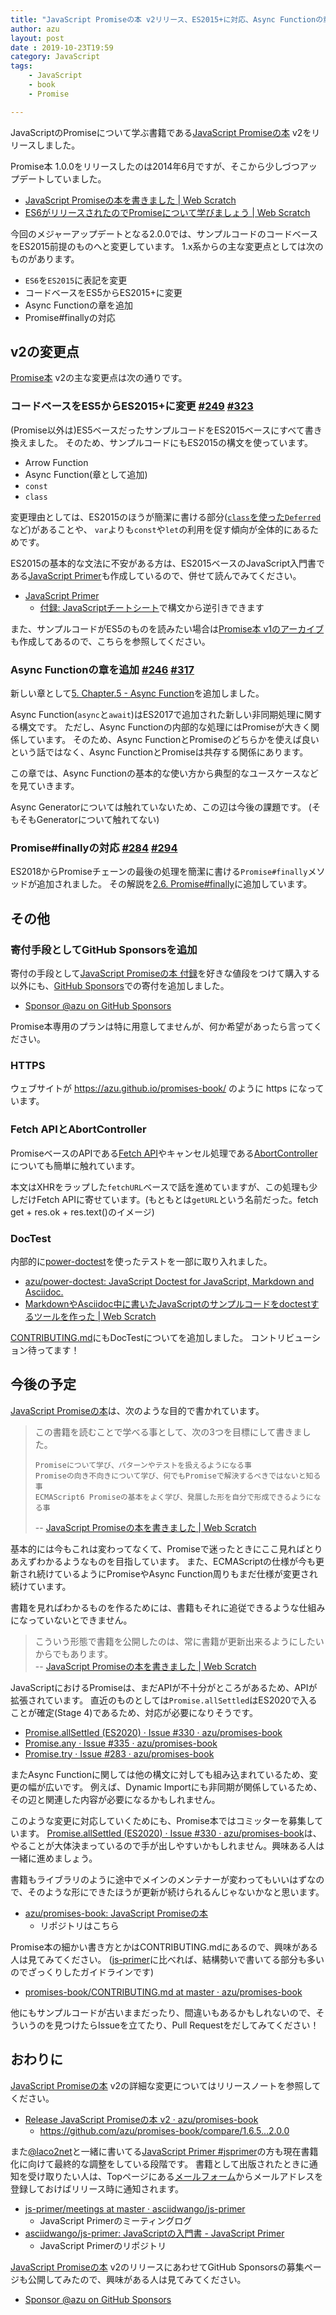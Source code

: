 ```yaml
---
title: "JavaScript Promiseの本 v2リリース、ES2015+に対応、Async Functionの章を追加"
author: azu
layout: post
date : 2019-10-23T19:59
category: JavaScript
tags:
    - JavaScript
    - book
    - Promise

---
```


JavaScriptのPromiseについて学ぶ書籍である[JavaScript Promiseの本](https://azu.github.io/promises-book/) v2をリリースしました。

Promise本 1.0.0をリリースしたのは2014年6月ですが、そこから少しづつアップデートしていました。

- [JavaScript Promiseの本を書きました | Web Scratch](https://efcl.info/2014/0623/res3943/)
- [ES6がリリースされたのでPromiseについて学びましょう | Web Scratch](https://efcl.info/2015/06/23/promises-book-v1.5/)

今回のメジャーアップデートとなる2.0.0では、サンプルコードのコードベースをES2015前提のものへと変更しています。
1.x系からの主な変更点としては次のものがあります。

- `ES6`を`ES2015`に表記を変更
- コードベースをES5からES2015+に変更
- Async Functionの章を追加
- Promise#finallyの対応

## v2の変更点

[Promise本](https://azu.github.io/promises-book/) v2の主な変更点は次の通りです。

### コードベースをES5からES2015+に変更 [#249](https://github.com/azu/promises-book/issues/249) [#323](https://github.com/azu/promises-book/issues/323)

(Promise以外は)ES5ベースだったサンプルコードをES2015ベースにすべて書き換えました。
そのため、サンプルコードにもES2015の構文を使っています。

- Arrow Function
- Async Function(章として追加)
- `const`
- `class`

変更理由としては、ES2015のほうが簡潔に書ける部分([`class`を使った`Deferred`](https://azu.github.io/promises-book/#deferred-and-promise)など)があることや、
`var`よりも`const`や`let`の利用を促す傾向が全体的にあるためです。

ES2015の基本的な文法に不安がある方は、ES2015ベースのJavaScript入門書である[JavaScript Primer](https://jsprimer.net/)も作成しているので、併せて読んでみてください。

- [JavaScript Primer](https://jsprimer.net/)
    - [付録: JavaScriptチートシート](https://jsprimer.net/cheetsheet/)で構文から逆引きできます

また、サンプルコードがES5のものを読みたい場合は[Promise本 v1のアーカイブ](https://azu.github.io/promises-book/archives/v1/)も作成してあるので、こちらを参照してください。

### Async Functionの章を追加 [#246](https://github.com/azu/promises-book/issues/246) [#317](https://github.com/azu/promises-book/issues/317)

新しい章として[5. Chapter.5 - Async Function](https://azu.github.io/promises-book/#chapter5-async-function)を追加しました。

Async Function(`async`と`await`)はES2017で追加された新しい非同期処理に関する構文です。
ただし、Async Functionの内部的な処理にはPromiseが大きく関係しています。
そのため、Async FunctionとPromiseのどちらかを使えば良いという話ではなく、Async FunctionとPromiseは共存する関係にあります。

この章では、Async Functionの基本的な使い方から典型的なユースケースなどを見ていきます。

Async Generatorについては触れていないため、この辺は今後の課題です。
(そもそもGeneratorについて触れてない)

### Promise#finallyの対応 [#284](https://github.com/azu/promises-book/issues/284) [#294](https://github.com/azu/promises-book/issues/294)

ES2018からPromiseチェーンの最後の処理を簡潔に書ける`Promise#finally`メソッドが追加されました。
その解説を[2.6. Promise#finally](https://azu.github.io/promises-book/#ch2-promise-finally)に追加しています。

## その他

### 寄付手段としてGitHub Sponsorsを追加

寄付の手段として[JavaScript Promiseの本 付録](https://gumroad.com/l/javascript-promise)を好きな値段をつけて購入する以外にも、[GitHub Sponsors](https://github.com/sponsors/azu)での寄付を追加しました。

- [Sponsor @azu on GitHub Sponsors](https://github.com/sponsors/azu)

Promise本専用のプランは特に用意してませんが、何か希望があったら言ってください。

### HTTPS

ウェブサイトが <https://azu.github.io/promises-book/> のように https になっています。

### Fetch APIとAbortController

PromiseベースのAPIである[Fetch API](https://developer.mozilla.org/ja/docs/Web/API/Fetch_API)やキャンセル処理である[AbortController](https://developer.mozilla.org/en-US/docs/Web/API/AbortController)についても簡単に触れています。

本文はXHRをラップした`fetchURL`ベースで話を進めていますが、この処理も少しだけFetch APIに寄せています。(もともとは`getURL`という名前だった。fetch get + res.ok + res.text()のイメージ)

### DocTest

内部的に[power-doctest](https://github.com/azu/power-doctest)を使ったテストを一部に取り入れました。

- [azu/power-doctest: JavaScript Doctest for JavaScript, Markdown and Asciidoc.](https://github.com/azu/power-doctest)
- [MarkdownやAsciidoc中に書いたJavaScriptのサンプルコードをdoctestするツールを作った | Web Scratch](https://efcl.info/2019/09/02/power-doctest-markdown-asciidoc/)

[CONTRIBUTING.md](https://github.com/azu/promises-book/blob/master/CONTRIBUTING.md#doctest)にもDocTestについてを追加しました。
コントリビューション待ってます！

## 今後の予定

[JavaScript Promiseの本](https://azu.github.io/promises-book/)は、次のような目的で書かれています。

> この書籍を読むことで学べる事として、次の3つを目標にして書きました。
>
>     Promiseについて学び、パターンやテストを扱えるようになる事
>     Promiseの向き不向きについて学び、何でもPromiseで解決するべきではないと知る事
>     ECMAScript6 Promiseの基本をよく学び、発展した形を自分で形成できるようになる事
>
> -- [JavaScript Promiseの本を書きました | Web Scratch](https://efcl.info/2014/0623/res3943/)

基本的には今もこれは変わってなくて、Promiseで迷ったときにここ見ればとりあえずわかるようなものを目指しています。
また、ECMAScriptの仕様が今も更新され続けているようにPromiseやAsync Function周りもまだ仕様が変更され続けています。

書籍を見ればわかるものを作るためには、書籍もそれに追従できるような仕組みになっていないとできません。

> こういう形態で書籍を公開したのは、常に書籍が更新出来るようにしたいからでもあります。  
> -- [JavaScript Promiseの本を書きました | Web Scratch](https://efcl.info/2014/0623/res3943/)

JavaScriptにおけるPromiseは、まだAPIが不十分がところがあるため、APIが拡張されています。
直近のものとしては`Promise.allSettled`はES2020で入ることが確定(Stage 4)であるため、対応が必要になりそうです。

- [Promise.allSettled (ES2020) · Issue #330 · azu/promises-book](https://github.com/azu/promises-book/issues/330)
- [Promise.any · Issue #335 · azu/promises-book](https://github.com/azu/promises-book/issues/335)
- [Promise.try · Issue #283 · azu/promises-book](https://github.com/azu/promises-book/issues/283)

またAsync Functionに関しては他の構文に対しても組み込まれているため、変更の幅が広いです。
例えば、Dynamic Importにも非同期が関係しているため、その辺と関連した内容が必要になるかもしれません。

このような変更に対応していくためにも、Promise本ではコミッターを募集しています。
[Promise.allSettled (ES2020) · Issue #330 · azu/promises-book](https://github.com/azu/promises-book/issues/330)は、やることが大体決まっているので手が出しやすいかもしれません。興味ある人は一緒に進めましょう。

書籍もライブラリのように途中でメインのメンテナーが変わってもいいはずなので、そのような形にできたほうが更新が続けられるんじゃないかなと思います。

- [azu/promises-book: JavaScript Promiseの本](https://github.com/azu/promises-book)
    - リポジトリはこちら

Promise本の細かい書き方とかはCONTRIBUTING.mdにあるので、興味がある人は見てみてください。
([js-primer](https://github.com/asciidwango/js-primer)に比べれば、結構勢いで書いてる部分も多いのでざっくりしたガイドラインです)

- [promises-book/CONTRIBUTING.md at master · azu/promises-book](https://github.com/azu/promises-book/blob/master/CONTRIBUTING.md)

他にもサンプルコードが古いままだったり、間違いもあるかもしれないので、そういうのを見つけたらIssueを立てたり、Pull Requestをだしてみてください！

## おわりに

[JavaScript Promiseの本](https://azu.github.io/promises-book/) v2の詳細な変更についてはリリースノートを参照してください。

- [Release JavaScript Promiseの本 v2 · azu/promises-book](https://github.com/azu/promises-book/releases/tag/2.0.0)
    - <https://github.com/azu/promises-book/compare/1.6.5...2.0.0>

また[@laco2net](https://twitter.com/laco2net)と一緒に書いてる[JavaScript Primer #jsprimer](https://jsprimer.net/)の方も現在書籍化に向けて最終的な調整をしている段階です。
書籍として出版されたときに通知を受け取りたい人は、Topページにある[メールフォーム](https://github.us13.list-manage.com/subscribe/post?u=fc41e11a2b9dc6f05350e0de0&id=7ab1594ae8)からメールアドレスを登録しておけばリリース時に通知されます。

- [js-primer/meetings at master · asciidwango/js-primer](https://github.com/asciidwango/js-primer/tree/master/meetings)
    - JavaScript Primerのミーティングログ
- [asciidwango/js-primer: JavaScriptの入門書 - JavaScript Primer](https://github.com/asciidwango/js-primer)
    - JavaScript Primerのリポジトリ

[JavaScript Promiseの本](https://azu.github.io/promises-book/) v2のリリースにあわせてGitHub Sponsorsの募集ページも公開してみたので、興味がある人は見てみてください。

- [Sponsor @azu on GitHub Sponsors](https://github.com/sponsors/azu)

